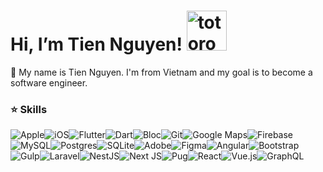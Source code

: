 # Hi, I’m Tien Nguyen!   <img src="https://cdn3.emoji.gg/emojis/1399-panda.png" width="64px" height="64px" alt="totoro">
👨 My name is Tien Nguyen. I'm from Vietnam and my goal is to become a software engineer.
### :star: Skills

![Apple](https://img.shields.io/badge/-apple-black?style=for-the-badge&logo=apple)![iOS](https://img.shields.io/badge/-iOS-000000?logo=ios&logoColor=white&style=for-the-badge)![Flutter](https://img.shields.io/badge/-Flutter-02569B?logo=flutter&logoColor=white&style=for-the-badge)![Dart](https://img.shields.io/badge/-Dart-0175C2?logo=dart&logoColor=white&style=for-the-badge)![Bloc](https://img.shields.io/badge/-blOc-brightgreen?logoColor=white&style=for-the-badge)![Git](https://img.shields.io/badge/-git-F05032?logo=git&logoColor=white&style=for-the-badge)![Google Maps](https://img.shields.io/badge/-google%20maps-4285F4?logoColor=white&style=for-the-badge&logo=google-maps)![Firebase](https://img.shields.io/badge/-firebase-FFCA28?style=for-the-badge&logo=firebase&logoColor=black)![MySQL](https://img.shields.io/badge/mysql-%2300f.svg?style=for-the-badge&logo=mysql&logoColor=white)![Postgres](https://img.shields.io/badge/postgres-%23316192.svg?style=for-the-badge&logo=postgresql&logoColor=white)![SQLite](https://img.shields.io/badge/sqlite-%2307405e.svg?style=for-the-badge&logo=sqlite&logoColor=white)![Adobe](https://img.shields.io/badge/adobe-%23FF0000.svg?style=for-the-badge&logo=adobe&logoColor=white)![Figma](https://img.shields.io/badge/figma-%23F24E1E.svg?style=for-the-badge&logo=figma&logoColor=white)![Angular](https://img.shields.io/badge/angular-%23DD0031.svg?style=for-the-badge&logo=angular&logoColor=white)![Bootstrap](https://img.shields.io/badge/bootstrap-%238511FA.svg?style=for-the-badge&logo=bootstrap&logoColor=white)![Gulp](https://img.shields.io/badge/GULP-%23CF4647.svg?style=for-the-badge&logo=gulp&logoColor=white)![Laravel](https://img.shields.io/badge/laravel-%23FF2D20.svg?style=for-the-badge&logo=laravel&logoColor=white)![NestJS](https://img.shields.io/badge/nestjs-%23E0234E.svg?style=for-the-badge&logo=nestjs&logoColor=white)![Next JS](https://img.shields.io/badge/Next-black?style=for-the-badge&logo=next.js&logoColor=white)![Pug](https://img.shields.io/badge/Pug-FFF?style=for-the-badge&logo=pug&logoColor=A86454)![React](https://img.shields.io/badge/react-%2320232a.svg?style=for-the-badge&logo=react&logoColor=%2361DAFB)![Vue.js](https://img.shields.io/badge/vuejs-%2335495e.svg?style=for-the-badge&logo=vuedotjs&logoColor=%234FC08D)![GraphQL](https://img.shields.io/badge/-GraphQL-E10098?style=for-the-badge&logo=graphql&logoColor=white)

<!--
**tuantiensiu/tuantiensiu** is a ✨ _special_ ✨ repository because its `README.md` (this file) appears on your GitHub profile.

Here are some ideas to get you started:

- 🔭 I’m currently working on ...
- 🌱 I’m currently learning ...
- 👯 I’m looking to collaborate on ...
- 🤔 I’m looking for help with ...
- 💬 Ask me about ...
- 📫 How to reach me: ...
- 😄 Pronouns: ...
- ⚡ Fun fact: ...
-->
